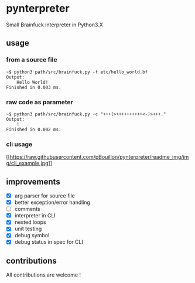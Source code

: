 # pynterpreter
Small Brainfuck interpreter in Python3.X

## usage
### from a source file
```shell
~$ python3 path/src/brainfuck.py -f etc/hello_world.bf
Output:
    Hello World!
Finished in 0.003 ms.
```

### raw code as parameter
```shell
~$ python3 path/src/brainfuck.py -c "+++[>++++++++++<-]>+++."
Output:
    !
Finished in 0.002 ms.
```

### cli usage
[[https://raw.githubusercontent.com/pBouillon/pynterpreter/readme_img/img/cli_example.jpg]]

## improvements
- [x] arg parser for source file
- [x] better exception/error handling
- [ ] comments
- [x] interpreter in CLI
- [x] nested loops
- [x] unit testing
- [x] debug symbol
- [x] debug status in spec for CLI

## contributions
All contributions are welcome !
